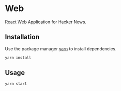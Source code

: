 # Web

React Web Application for Hacker News.

## Installation

Use the package manager [yarn](https://yarnpkg.com/en/) to install dependencies.

```bash
yarn install
```

## Usage

```javascript
yarn start
```
